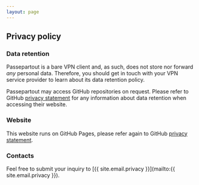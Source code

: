 ```yaml
---
layout: page
---
```


## Privacy policy

### Data retention

Passepartout is a bare VPN client and, as such, does not store nor forward *any* personal data. Therefore, you should get in touch with your VPN service provider to learn about its data retention policy.

Passepartout may access GitHub repositories on request. Please refer to GitHub [privacy statement][privacy-github] for any information about data retention when accessing their website.

### Website

This website runs on GitHub Pages, please refer again to GitHub [privacy statement][privacy-github].

### Contacts

Feel free to submit your inquiry to [{{ site.email.privacy }}](mailto:{{ site.email.privacy }}).

[privacy-github]: https://help.github.com/articles/github-privacy-statement/
